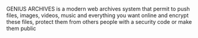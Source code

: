 GENIUS ARCHIVES is a modern web archives system that permit to push files, images, videos, music and everything you want online and encrypt these files, protect them from others people with a security code or make them public

